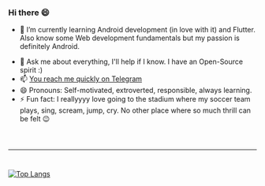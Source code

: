 ### Hi there 😄

<!--
**casa98/casa98** is a ✨ _special_ ✨ repository because its `README.md` (this file) appears on your GitHub profile.
-->

<!-- - 🔭 I’m currently working ...-->
- 🌱 I’m currently learning Android development (in love with it) and Flutter. Also know some Web development fundamentals but my passion is definitely Android.
<!-- - 👯 I’m looking to collaborate on ...-->
<!-- - 🤔 I’m looking for help with ...-->
- 💬 Ask me about everything, I'll help if I know. I have an Open-Source spirit :)
- 📫 [You reach me quickly on Telegram](https://t.me/casa98) 
- 😄 Pronouns: Self-motivated, extroverted, responsible, always learning.
- ⚡ Fun fact: I reallyyyy love going to the stadium where my soccer team plays, sing, scream, jump, cry. No other place where so much thrill can be felt 😉

<code>
  <hr>
</code>

[![Top Langs](https://github-readme-stats.vercel.app/api/top-langs/?username=casa98&layout=compact)](https://github.com/anuraghazra/github-readme-stats)
